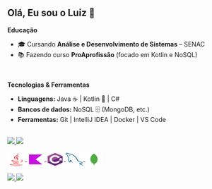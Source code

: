 ## Olá, Eu sou o Luiz 👋


**Educação**
- 🎓 Cursando **Análise e Desenvolvimento de Sistemas** – SENAC
- 📚 Fazendo curso **ProAprofissão** (focado em Kotlin e NoSQL)
<br>

**Tecnologias & Ferramentas**
- **Linguagens:** Java ☕ | Kotlin 🤖 | C#  
- **Bancos de dados:** NoSQL 🗄️ (MongoDB, etc.)  
- **Ferramentas:** Git | IntelliJ IDEA | Docker | VS Code
 <br>
<div>
  <a href="https://github.com/rafaballerini">
  <img height="180em" src="https://github-readme-stats.vercel.app/api?username=LuizDevxx&show_icons=true&theme=dracula&include_all_commits=true&count_private=true"/>
  <img height="180em" src="https://github-readme-stats.vercel.app/api/top-langs/?username=LuizDevxx&layout=compact&langs_count=16&theme=dracula"/>
</div>

    
<div style="display: inline_block"><br>
  <img align="center" alt="Java" height="30" width="40" src="https://raw.githubusercontent.com/devicons/devicon/master/icons/java/java-plain.svg">
  <img align="center" alt="Kotlin" height="30" width="40" src="https://raw.githubusercontent.com/devicons/devicon/master/icons/kotlin/kotlin-plain.svg">
  <img align="center" alt="C#" height="30" width="40" src="https://raw.githubusercontent.com/devicons/devicon/master/icons/csharp/csharp-original.svg">
  <img align="center" alt="MySQL" height="30" width="40" src="https://raw.githubusercontent.com/devicons/devicon/master/icons/mysql/mysql-original.svg">
  <img align="center" alt="NoSQL" height="30" width="40" src="https://raw.githubusercontent.com/devicons/devicon/master/icons/mongodb/mongodb-plain.svg">
</div>
<br>
<div>
  <a href="https://www.linkedin.com/in/luiz-ferreira2003" target="_blank">
    <img src="https://img.shields.io/badge/-LinkedIn-%230077B5?style=for-the-badge&logo=linkedin&logoColor=white">
  </a>
  <a href="mailto:luiz.jesusferreira2003@gmail.com">
    <img src="https://img.shields.io/badge/-Gmail-%23333?style=for-the-badge&logo=gmail&logoColor=white">
  </a>
</div>
